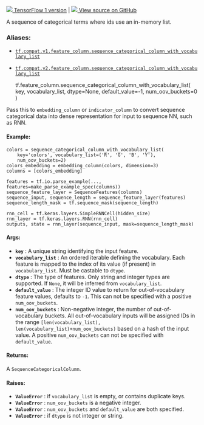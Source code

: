 [ ![](https://tensorflow.google.cn/images/tf_logo_32px.png) TensorFlow 1
version](/versions/r1.15/api_docs/python/tf/feature_column/sequence_categorical_column_with_vocabulary_list)
|  [ ![](https://tensorflow.google.cn/images/GitHub-Mark-32px.png) View source
on GitHub
](https://github.com/tensorflow/tensorflow/blob/r2.0/tensorflow/python/feature_column/sequence_feature_column.py#L362-L421)  
  
  
A sequence of categorical terms where ids use an in-memory list.

### Aliases:

  * [`tf.compat.v1.feature_column.sequence_categorical_column_with_vocabulary_list`](/api_docs/python/tf/feature_column/sequence_categorical_column_with_vocabulary_list)
  * [`tf.compat.v2.feature_column.sequence_categorical_column_with_vocabulary_list`](/api_docs/python/tf/feature_column/sequence_categorical_column_with_vocabulary_list)

    
    
    tf.feature_column.sequence_categorical_column_with_vocabulary_list(
        key,
        vocabulary_list,
        dtype=None,
        default_value=-1,
        num_oov_buckets=0
    )
    

Pass this to `embedding_column` or `indicator_column` to convert sequence
categorical data into dense representation for input to sequence NN, such as
RNN.

#### Example:

    
    
    colors = sequence_categorical_column_with_vocabulary_list(
        key='colors', vocabulary_list=('R', 'G', 'B', 'Y'),
        num_oov_buckets=2)
    colors_embedding = embedding_column(colors, dimension=3)
    columns = [colors_embedding]
    
    features = tf.io.parse_example(..., features=make_parse_example_spec(columns))
    sequence_feature_layer = SequenceFeatures(columns)
    sequence_input, sequence_length = sequence_feature_layer(features)
    sequence_length_mask = tf.sequence_mask(sequence_length)
    
    rnn_cell = tf.keras.layers.SimpleRNNCell(hidden_size)
    rnn_layer = tf.keras.layers.RNN(rnn_cell)
    outputs, state = rnn_layer(sequence_input, mask=sequence_length_mask)
    

#### Args:

  * **`key`** : A unique string identifying the input feature.
  * **`vocabulary_list`** : An ordered iterable defining the vocabulary. Each feature is mapped to the index of its value (if present) in `vocabulary_list`. Must be castable to `dtype`.
  * **`dtype`** : The type of features. Only string and integer types are supported. If `None`, it will be inferred from `vocabulary_list`.
  * **`default_value`** : The integer ID value to return for out-of-vocabulary feature values, defaults to `-1`. This can not be specified with a positive `num_oov_buckets`.
  * **`num_oov_buckets`** : Non-negative integer, the number of out-of-vocabulary buckets. All out-of-vocabulary inputs will be assigned IDs in the range `[len(vocabulary_list), len(vocabulary_list)+num_oov_buckets)` based on a hash of the input value. A positive `num_oov_buckets` can not be specified with `default_value`.

#### Returns:

A `SequenceCategoricalColumn`.

#### Raises:

  * **`ValueError`** : if `vocabulary_list` is empty, or contains duplicate keys.
  * **`ValueError`** : `num_oov_buckets` is a negative integer.
  * **`ValueError`** : `num_oov_buckets` and `default_value` are both specified.
  * **`ValueError`** : if `dtype` is not integer or string.

